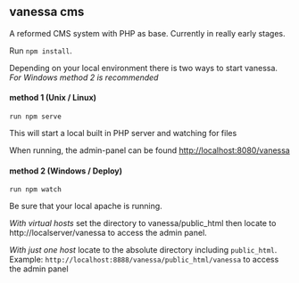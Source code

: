 vanessa cms
----

A reformed CMS system with PHP as base.
Currently in really early stages.

Run `npm install`.

Depending on your local environment there is two ways to start vanessa.
*For Windows method 2 is recommended*
#### method 1 (Unix / Linux)
`run npm serve`

This will start a local built in PHP server and watching for files

When running, the admin-panel can be found [http://localhost:8080/vanessa](http://localhost:8080/vanessa)


#### method 2 (Windows / Deploy)

`run npm watch` 

Be sure that your local apache is running.

*With virtual hosts* set the directory to vanessa/public_html then locate to http://localserver/vanessa to access the admin panel.

*With just one host* locate to the absolute directory including `public_html`. Example: `http://localhost:8888/vanessa/public_html/vanessa` to access the admin panel